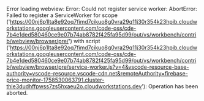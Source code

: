 
Error loading webview: Error: Could not register service worker: AbortError: Failed to register a ServiceWorker for scope ('https://00nj6p1lta8e92oq7fimd7cikuo8g0vra29q11j30r354k23hpib.cloudworkstations.googleusercontent.com/code-oss/cde-7b4e1ded580460ce9e07b74ab8782f425fa95d99/out/vs/workbench/contrib/webview/browser/pre/') with script ('https://00nj6p1lta8e92oq7fimd7cikuo8g0vra29q11j30r354k23hpib.cloudworkstations.googleusercontent.com/code-oss/cde-7b4e1ded580460ce9e07b74ab8782f425fa95d99/out/vs/workbench/contrib/webview/browser/pre/service-worker.js?v=4&vscode-resource-base-authority=vscode-resource.vscode-cdn.net&remoteAuthority=firebase-price-monitor-1758530063791.cluster-thle3dudhffpwss7zs5hxaeu2o.cloudworkstations.dev'): Operation has been aborted.